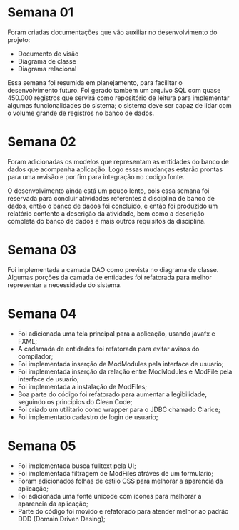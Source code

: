 # Semana 01
Foram criadas documentações que vão auxiliar no desenvolvimento do projeto:
- Documento de visão
- Diagrama de classe
- Diagrama relacional

Essa semana foi resumida em planejamento, para facilitar o desenvolvimento futuro.
Foi gerado também um arquivo SQL com quase 450.000 registros que servirá como repositório de leitura para implementar algumas funcionalidades do sistema; o sistema deve ser capaz de lidar com o volume grande de registros no banco de dados.

# Semana 02
Foram adicionadas os modelos que representam as entidades do banco de dados que acompanha aplicação. Logo essas mudanças estarão prontas para uma revisão e por fim para integração no codigo fonte.

O desenvolvimento ainda está um pouco lento, pois essa semana foi reservada para concluir atividades referentes à disciplina de banco de dados, então o banco de dados foi concluido, e então foi produzido um relatório contento a descrição da atividade, bem como a descrição completa do banco de dados e mais outros requisitos da disciplina.

# Semana 03
Foi implementada a camada DAO como prevista no diagrama de classe. Algumas porções da camada de entidades foi refatorada para melhor representar a necessidade do sistema.

# Semana 04
- Foi adicionada uma tela principal para a aplicação, usando javafx e FXML;
- A cadamada de entidades foi refatorada para evitar avisos do compilador;
- Foi implementada inserção de ModModules pela interface de usuario;
- Foi implementada inserção da relação entre ModModules e ModFile pela interface de usuario;
- Foi implementada a instalação de ModFiles;
- Boa parte do código foi refatorado para aumentar a legibilidade, seguindo os principios do Clean Code;
- Foi criado um utilitario como wrapper para o JDBC chamado Clarice;
- Foi implementado cadastro de login de usuario;

# Semana 05
- Foi implementada busca fulltext pela UI;
- Foi implementada filtragem de ModFiles atráves de um formulario;
- Foram adicionados folhas de estilo CSS para melhorar a aparencia da aplicação;
- Foi adicionada uma fonte unicode com icones para melhorar a aparencia da aplicação;
- Parte do código foi movido e refatorado para atender melhor ao padrão DDD (Domain Driven Desing);

